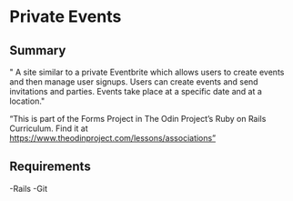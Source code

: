 # Private Events 


## Summary

" A site similar to a private Eventbrite which allows users to create events and then manage user signups. Users can create events and send invitations and parties. Events take place at a specific date and at a location."

“This is part of the Forms Project in The Odin Project’s Ruby on Rails Curriculum. Find it at https://www.theodinproject.com/lessons/associations”

## Requirements
-Rails
-Git

